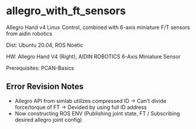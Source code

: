 # allegro_with_ft_sensors
Allegro Hand v4 Linux Control, combined with 6-axis miniature F/T sensors from aidin robotics

Dist: Ubuntu 20.04, ROS Noetic

HW: Allegro Hand V4 (Right), AIDIN ROBOTICS 6-Axis Miniature Sensor

Prerequisites: PCAN-Basics

## Error Revision Notes
- Allegro API from simlab utilizes compressed ID -> Can't divide force/torque of FT -> Devided by using full ID address
- Now constructing ROS ENV (Publishing joint state, FT / Subscribing desired allegro joint config)
